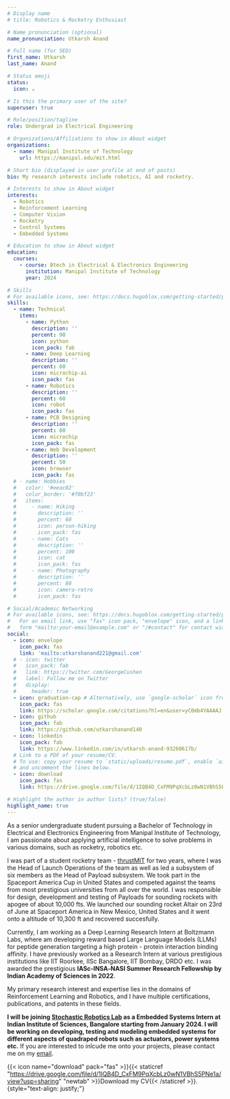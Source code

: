 ```yaml
---
# Display name
# title: Robotics & Rocketry Enthusiast

# Name pronunciation (optional)
name_pronunciation: Utkarsh Anand

# Full name (for SEO)
first_name: Utkarsh
last_name: Anand

# Status emoji
status:
  icon: ☕️

# Is this the primary user of the site?
superuser: true

# Role/position/tagline
role: Undergrad in Electrical Engineering

# Organizations/Affiliations to show in About widget
organizations:
  - name: Manipal Institute of Technology
    url: https://manipal.edu/mit.html

# Short bio (displayed in user profile at end of posts)
bio: My research interests include robotics, AI and rocketry.

# Interests to show in About widget
interests:
  - Robotics
  - Reinforcement Learning
  - Computer Vision
  - Rocketry
  - Control Systems
  - Embedded Systems

# Education to show in About widget
education:
  courses:
    - course: Btech in Electrical & Electronics Engineering
      institution: Manipal Institute of Technology
      year: 2024

# Skills
# For available icons, see: https://docs.hugoblox.com/getting-started/page-builder/#icons
skills:
  - name: Technical
    items:
      - name: Python
        description: ''
        percent: 90
        icon: python
        icon_pack: fab
      - name: Deep Learning
        description: ''
        percent: 60
        icon: microchip-ai
        icon_pack: fas
      - name: Robotics
        description: ''
        percent: 60
        icon: robot
        icon_pack: fas
      - name: PCB Designing
        description: ''
        percent: 80
        icon: microchip
        icon_pack: fas
      - name: Web Development
        description: ''
        percent: 50
        icon: browser
        icon_pack: fas
  # - name: Hobbies
  #   color: '#eeac02'
  #   color_border: '#f0bf23'
  #   items:
  #     - name: Hiking
  #       description: ''
  #       percent: 60
  #       icon: person-hiking
  #       icon_pack: fas
  #     - name: Cats
  #       description: ''
  #       percent: 100
  #       icon: cat
  #       icon_pack: fas
  #     - name: Photography
  #       description: ''
  #       percent: 80
  #       icon: camera-retro
  #       icon_pack: fas

# Social/Academic Networking
# For available icons, see: https://docs.hugoblox.com/getting-started/page-builder/#icons
#   For an email link, use "fas" icon pack, "envelope" icon, and a link in the
#   form "mailto:your-email@example.com" or "/#contact" for contact widget.
social:
  - icon: envelope
    icon_pack: fas
    link: 'mailto:utkarshanand221@gmail.com'
  # - icon: twitter
  #   icon_pack: fab
  #   link: https://twitter.com/GeorgeCushen
  #   label: Follow me on Twitter
  #   display:
  #     header: true
  - icon: graduation-cap # Alternatively, use `google-scholar` icon from `ai` icon pack
    icon_pack: fas
    link: https://scholar.google.com/citations?hl=en&user=yC0mb4YAAAAJ
  - icon: github
    icon_pack: fab
    link: https://github.com/utkarshanand140
  - icon: linkedin
    icon_pack: fab
    link: https://www.linkedin.com/in/utkarsh-anand-93260617b/
  # Link to a PDF of your resume/CV.
  # To use: copy your resume to `static/uploads/resume.pdf`, enable `ai` icons in `params.yaml`,
  # and uncomment the lines below.
  - icon: download
    icon_pack: fas
    link: https://drive.google.com/file/d/1IQB4D_CxFM9PqXcbLz0wN1VBhS5PNe1a/view?usp=sharing

# Highlight the author in author lists? (true/false)
highlight_name: true
---
```


As a senior undergraduate student pursuing a Bachelor of Technology in Electrical and Electronics Engineering from Manipal Institute of Technology, I am passionate about applying artificial intelligence to solve problems in various domains, such as rocketry, robotics etc.

I was part of a student rocketry team - [thrustMIT](https://www.thrustmit.in/) for two years, where I was the Head of Launch Operations of the team as well as led a subsystem of six members as the Head of Payload subsystem. We took part in the Spaceport America Cup in United States and competed against the teams from most prestigious universities from all over the world. I was responsible for design, development and testing of Payloads for sounding rockets with apogee of about 10,000 fts. We launched our sounding rocket Altair on 23rd of June at Spaceport America in New Mexico, United States and it went onto a altitude of 10,300 ft and recovered succesfully.

Currently, I am working as a Deep Learning Research Intern at Boltzmann Labs, where am developing reward based Large Language Models (LLMs) for peptide generation targeting a high protein - protein interaction binding affinity. I have previously worked as a Research Intern at various prestigious institutions like IIT Roorkee, IISc Bangalore, IIT Bombay, DRDO etc. I was awarded the prestigious **IASc‐INSA‐NASI Summer Research Fellowship by Indian Academy of Sciences in 2022**.

My primary research interest and expertise lies in the domains of Reinforcement Learning and Robotics, and I have multiple certifications, publications, and patents in these fields.

**I will be joining [Stochastic Robotics Lab](https://www.stochlab.com/) as a Embedded Systems Intern at Indian Institute of Sciences, Bangalore starting from January 2024. I will be working on developing, testing and modeling embedded systems for different aspects of quadraped robots such as actuators, power systems etc.** If you are interested to inlcude me onto your projects, please contact me on my [email](mailto:utkarshanand221@gmail.com).

{{< icon name="download" pack="fas" >}}{{< staticref "https://drive.google.com/file/d/1IQB4D_CxFM9PqXcbLz0wN1VBhS5PNe1a/view?usp=sharing" "newtab" >}}Download my CV{{< /staticref >}}.
{style="text-align: justify;"}
